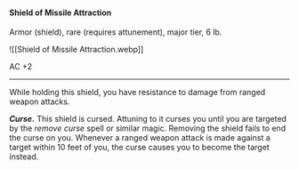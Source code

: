 #### Shield of Missile Attraction

Armor (shield), rare (requires attunement), major tier, 6 lb.

![[Shield of Missile Attraction.webp]]

AC +2

---

While holding this shield, you have resistance to damage from ranged weapon attacks.

***Curse.*** This shield is cursed. Attuning to it curses you until you are targeted by the *remove curse* spell or similar magic. Removing the shield fails to end the curse on you. Whenever a ranged weapon attack is made against a target within 10 feet of you, the curse causes you to become the target instead.